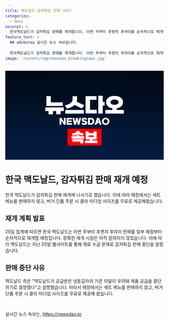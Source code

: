 ```yaml
---
title: 맥도날드 감자튀김 언제 나와?
categories:
  - News
excerpt: >
  한국맥도날드가 감자튀김 판매를 재개합니다. 이번 주부터 후렌치 후라이를 순차적으로 재개할 예정이며, 정확한 재개 시점은 아직 알려지지 않았습니다. 지난 20일 감자튀김 판매를 중단한 이유는 예기치 못한 공급망 이슈로, 맥도날드는 해당 제품의 기준 미달 우려로 공급을 중단했습니다. 이에 따라 매장은 세트 메뉴를 판매하지 않고, 버거 단품 주문 시 무료 콜라를 제공했습니다. #감자튀김 #맥도날드 #판매재개
feature_text: >
  ## adskorea 실시간 뉴스 속보입니다.

  한국맥도날드가 감자튀김 판매를 재개합니다. 이번 주부터 후렌치 후라이를 순차적으로 재개할 예정이며, 정확한 재개 시점은 아직 알려지지 않았습니다. 지난 20일 감자튀김 판매를 중단한 이유는 예기치 못한 공급망 이슈로, 맥도날드는 해당 제품의 기준 미달 우려로 공급을 중단했습니다. 이에 따라 매장은 세트 메뉴를 판매하지 않고, 버거 단품 주문 시 무료 콜라를 제공했습니다. #감자튀김 #맥도날드 #판매재개
image: '/assets/img/newsdao_breakingnews.jpg'
---
```


<p><img src="/assets/img/newsdao_breakingnews.jpg" alt="adskorea 속보" /></p>

<h1>한국 맥도날드, 감자튀김 판매 재개 예정</h1>

<p data-ke-size="size16">한국 맥도날드가 감자튀김 판매 재개에 나서기로 했습니다. 이에 따라 매장에서는 세트 메뉴를 판매하지 않고, 버거 단품 주문 시 콜라 미디엄 사이즈를 무료로 제공해왔습니다.</p>

<h2 data-ke-size="size26">재개 계획 발표</h2>

<p data-ke-size="size16">25일 업계에 따르면 한국 맥도날드는 이번 주부터 후렌치 후라이 판매를 일부 매장부터 순차적으로 재개할 예정입니다. 정확한 재개 시점은 아직 알려지지 않았습니다. 이에 따라 맥도날드는 지난 20일 웹사이트를 통해 재료 수급 문제로 감자튀김 판매 중단을 알렸습니다.</p>

<h2 data-ke-size="size26">판매 중단 사유</h2>

<p data-ke-size="size16">맥도날드 측은 "맥도날드가 공급받은 냉동감자의 기준 미달이 우려돼 제품 공급을 중단하기로 결정했다"고 설명했습니다. 따라서 매장에서는 세트 메뉴를 판매하지 않고, 버거 단품 주문 시 콜라 미디엄 사이즈를 무료로 제공해 왔습니다.</p>

<p data-ke-size="size16">&nbsp;</p>
실시간 뉴스 속보는, <a href="https://newsdao.kr" rel="dofollow">https://newsdao.kr</a>


